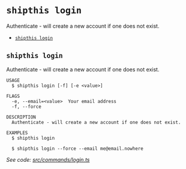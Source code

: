 `shipthis login`
================

Authenticate - will create a new account if one does not exist.

* [`shipthis login`](#shipthis-login)

## `shipthis login`

Authenticate - will create a new account if one does not exist.

```
USAGE
  $ shipthis login [-f] [-e <value>]

FLAGS
  -e, --email=<value>  Your email address
  -f, --force

DESCRIPTION
  Authenticate - will create a new account if one does not exist.

EXAMPLES
  $ shipthis login

  $ shipthis login --force --email me@email.nowhere
```

_See code: [src/commands/login.ts](https://gitlab.com/shipthis.cc/shipthis-cli/blob/v0.0.8/src/commands/login.ts)_
